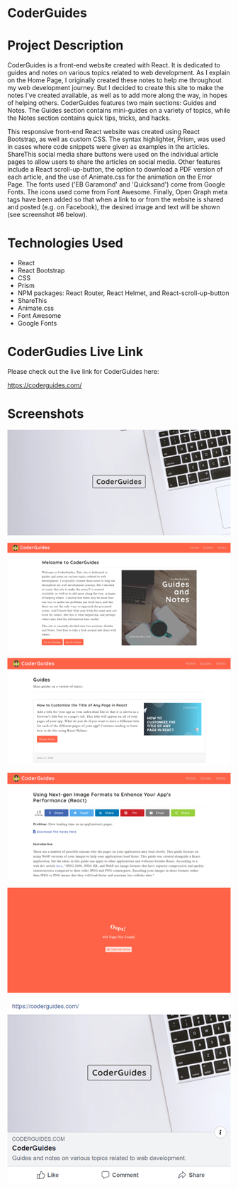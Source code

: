 # CoderGuides

# Project Description

CoderGuides is a front-end website created with React. It is dedicated to guides and notes on various topics related to web development. As I explain on the Home Page, I originally created these notes to help me throughout my web development journey. But I decided to create this site to make the notes I've created available, as well as to add more along the way, in hopes of helping others. CoderGuides features two main sections: Guides and Notes. The Guides section contains mini-guides on a variety of topics, while the Notes section contains quick tips, tricks, and hacks.

This responsive front-end React website was created using React Bootstrap, as well as custom CSS. The syntax highlighter, Prism, was used in cases where code snippets were given as examples in the articles. ShareThis social media share buttons were used on the individual article pages to allow users to share the articles on social media. Other features include a React scroll-up-button, the option to download a PDF version of each article, and the use of Animate.css for the animation on the Error Page. The fonts used ('EB Garamond' and 'Quicksand') come from Google Fonts. The icons used come from Font Awesome. Finally, Open Graph meta tags have been added so that when a link to or from the website is shared and posted (e.g. on Facebook), the desired image and text will be shown (see screenshot #6 below). 

# Technologies Used

* React
* React Bootstrap
* CSS
* Prism
* NPM packages: React Router, React Helmet, and React-scroll-up-button
* ShareThis
* Animate.css
* Font Awesome
* Google Fonts

# CoderGudies Live Link

Please check out the live link for CoderGuides here:

https://coderguides.com/

# Screenshots

![Screenshot 01](screenshots/coderguides-screenshot01.png "Landing Page")

![Screenshot 02](screenshots/coderguides-screenshot02.png "Home Page")

![Screenshot 03](screenshots/coderguides-screenshot03.png "Guides Page")

![Screenshot 04](screenshots/coderguides-screenshot04.png "Example of Article")

![Screenshot 05](screenshots/coderguides-screenshot05.png "Error Page")

![Screenshot 07](screenshots/coderguides-screenshot06.png "Preview of Link when Shared on Social Media")
